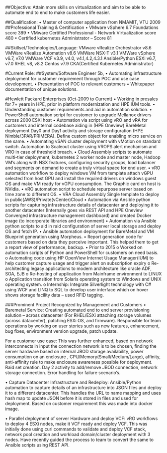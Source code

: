 ##Objective:
Attain more skills on virtualization and aim to be able to automate end to end to make customers life easier.

##Qualification:
•	Master of computer application from NMAMIT, VTU 2009
##Professional Training & Certification
•	VMware vSphere 6.7 Foundations  score 389
•	VMware Certified Professional - Network Virtualization score 480
•	Certified kubernetes Administrator – Score 81


##Skillset/Technologies/Language:
VMware vRealize Orchestrator v8.6
VMWare vRealize Automation v8.6
VMWare NSX-T v3.1
VMWare vSphere v6.7, v7.0
VMWare VCF v3.9, v4.0, v4.1,4.2,4.3.1
Ansible/Python
ESXi v6.7, v7.0
RHEL v8, v8.2
Centos v7.9
CKA(Certified Kubernetes Administrator)

#Current Role:
##System/Software Engineer 5b, 
•	Automating infrastructure deployment for customer requirement through POC and use case development. 
•	Presentation of POC to relevant customers
•	Whitepaper documentation of unique solutions.

#Hewlett Packard Enterprises (Oct-2009 to Current) 
•	Working in presales for 7+ years in HPE, prior in platform modernization and HPE IUM tools.
•	Understanding customer requirements and aid in automation solution.
•	PowerShell automation script for customer to upgrade Mellanox drivers across 2000 ESXi host
•	Automation via script using vRO and vRA for customers and internal codebase aiding in (HPE Oneview) BareMetal deployment Day0 and Day1 activity and storage configuration (HPE Nimble/3PAR/PRIMERA). Define custom object for enabling micro service on the same.
•	Automating vSAN cluster deployment with vMotion on standard switch. Automation to Scaleout cluster using VROPS alert mechanism and VRO in case of threshold breach.
•	Cloud Assembly scripts to automate multi-tier deployment, kubernetes 2 worker node and master node, Hadoop VM’s along with NSX features, configuring security groups, load balancer and segments on demand to create a truly virtual space for end user.
•	vRO automation workflow to deploy windows VM from template attach vGPU selected from host GPU and install the required drivers on windows guest OS and make VM ready for vGPU consumption. The Graphic card on host is NVidia.
•	vRO automation script to schedule repurpose server based on time zone to different OS.
•	VRA Cloud Assembly Single template to deploy in public(AWS)/Private(vCenter)Cloud
•	Automation via Ansible python scripts for capturing infrastructure details of datacenter and deploying it to another datacenter (Internally goes via REST API and HPE Oneview Converged infrastructure management dashboard) and created Docker image (to incorporate libraries and environment)
•	Automation via Ansible python scripts to aid in raid configuration of server local storage and deploy OS and fetch IP.
•	Ansible automation deployment for BareMetal and VM Blueprint generation using Morpheus.
•	Report generation code for customers based on data they perceive important. This helped them to get a report view of performance, backup.
•	Prior to 2015 
o	Worked on automation scripts of Python and PowerShell for customers on need basis.
o	Automating code using HP OpenView Internet Usage Manager(IUM) to help customer capture usage and trigger alert on subscription expiry
o	Re-architecting legacy applications to modern architecture like oracle ADF, SOA, EJB
o	Re-hosting of application from Mainframe environment to LINUX
o	Application transition from Solaris operating system to Windows and UNIX operating system.
o	Internship: Integrate Silverlight technology with C# using WCF and LINQ to SQL to develop user interface which on hover shows storage facility data – used RFID tagging.

###Prominent Project Recognized by Management and Customers
•	Baremetal Service: 
Creating automated end to end server provisioning solution – across datacenter (For RHEL/ESXi attaching storage volumes (across datacenter), patching ESXi OS, and firmware). Responsible for team operations by working on user stories such as new features, enhancement, bug fixes, environment version upgrade, patch update.  

For a customer use case: This was further enhanced, based on network interconnects in input the connection network is to be chosen, finding the server hardware based on internal JBOD storage availability, power consumption on an enclosure , CPU/Memory(Small/Medium/Large), affinity, anti-affinity rule to make enclosure awareness possible for deployment. Raid set creation. Day 2 activity to add/remove JBOD connection, network storage connection. Error handling for failure scenario’s.

•	Capture Datacenter Infrastructure and Redeploy:
Ansible/Python automation to capture details of an infrastructure into JSON files and deploy it to a different datacenter. This handles the URL to name mapping and uses hash map to update JSON before it is stored in files and used for deployment. Based on customer requirement this was made into docker image.

•	Parallel deployment of server Hardware and deploy VCF:
vRO workflows to deploy 4 ESXi nodes, make it VCF ready and deploy VCF. This was initially done using curl commands to validate and deploy VCF stack, network pool creation and workload domain/cluster deployment with 3 nodes. Have recently guided the process to team to convert the same to Ansible scripts using REST API.
